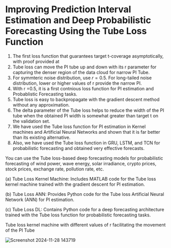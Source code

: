 # Improving Prediction Interval Estimation and Deep Probabilistic Forecasting Using the Tube Loss Function


 1. The first loss function that guarantees target t-coverage asymptotically, with proof provided at  
 2. Tube loss can move the PI tube up and down with its r parameter for capturing the denser region of the data cloud for narrow PI Tube.
3.  For symmteric noise distribution, use $r=0.5$. For long-tailed noise distribution, lower or higher values of r provide the narrow PI.
4.  With r =0.5, it is a first contnious loss function for PI estimation and Probablistic Forecasting tasks.
5. Tube loss is easy to backpropagate with the gradient descent method without any approximation.
6. The delta parameter of the Tube loss helps to reduce the width of the PI tube when the obtained PI width is somewhat greater than target t on the validation set. 
7. We have used the Tube loss function for PI estimation in Kernel machines and Artificial Neural Networks and shown that it is far better than its existing alternative.
8. Also, we have used the Tube loss function in GRU, LSTM, and TCN for probabilistic forecasting and obtained very effective forecasts.

You can use the Tube loss-based deep forecasting models for probabilistic forecasting of wind power, wave energy, solar irradiance, crypto prices, stock prices, exchange rate, pollution rate,  etc.

(a) Tube Loss Kernel Machine: Includes MATLAB code for the Tube loss kernel machine trained with the gradient descent for PI estimation.

(b) Tube Loss ANN: Provides Python code for the Tube loss Artificial Neural Network (ANN) for PI estimation.

(c) Tube Loss DL: Contains Python code for a deep forecasting architecture trained with the Tube loss function for probabilistic forecasting tasks.


Tube loss kernel machine with different values of r facilitating the movement of the PI Tube

![Screenshot 2024-11-28 143719](https://github.com/user-attachments/assets/d20edecc-4563-4f88-abe0-356d5d3185d2)
